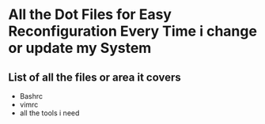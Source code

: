 # All the Dot Files for Easy Reconfiguration Every Time i change or update my System


## List of all the files or area it covers
* Bashrc
* vimrc
* all the tools i need

